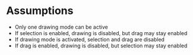 # Assumptions

- Only one drawing mode can be active
- If selection is enabled, drawing is disabled, but drag may stay enabled
- If drawing mode is activated, selection and drag are disabled
- If drag is enabled, drawing is disabled, but selection may stay enabled